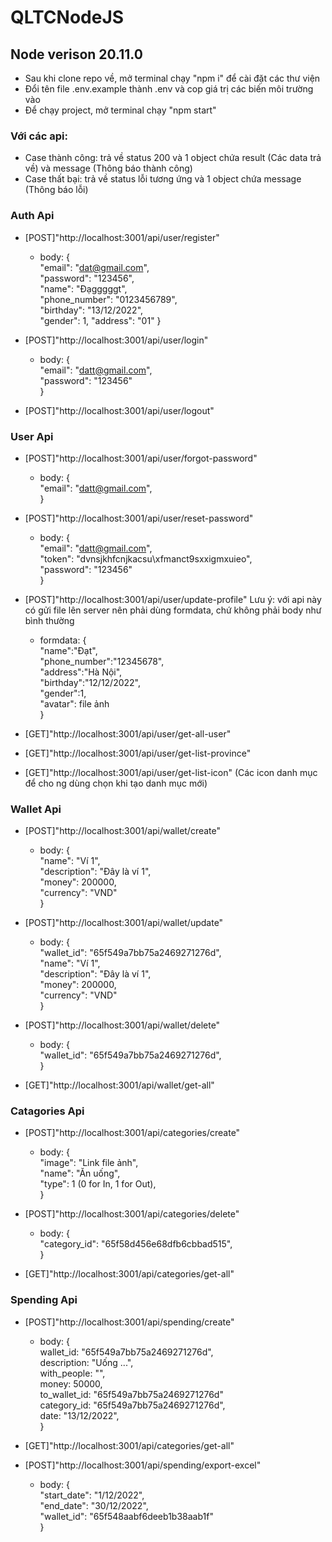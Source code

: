# QLTCNodeJS

## Node verison 20.11.0

-   Sau khi clone repo về, mở terminal chạy "npm i" để cài đặt các thư viện
-   Đổi tên file .env.example thành .env và cop giá trị các biến môi trường vào
-   Để chạy project, mở terminal chạy "npm start"

### Với các api:

-   Case thành công: trả về status 200 và 1 object chứa result (Các data trả về) và message (Thông báo thành công)
-   Case thất bại: trả về status lỗi tương ứng và 1 object chứa message (Thông báo lỗi)

### Auth Api

-   [POST]"http://localhost:3001/api/user/register"

    -   body: {  
        "email": "dat@gmail.com",  
        "password": "123456",  
        "name": "Đạgggggt",  
        "phone_number": "0123456789",  
        "birthday": "13/12/2022",  
        "gender": 1,
        "address": "01"
        }

-   [POST]"http://localhost:3001/api/user/login"

    -   body: {  
        "email": "datt@gmail.com",  
        "password": "123456"  
        }

-   [POST]"http://localhost:3001/api/user/logout"

### User Api

-   [POST]"http://localhost:3001/api/user/forgot-password"

    -   body: {  
        "email": "datt@gmail.com",  
        }

-   [POST]"http://localhost:3001/api/user/reset-password"

    -   body: {  
        "email": "datt@gmail.com",  
        "token": "dvnsjkhfcnjkacsu\xfmanct9sxxigmxuieo",  
        "password": "123456"  
        }

-   [POST]"http://localhost:3001/api/user/update-profile"
    Lưu ý: với api này có gửi file lên server nên phải dùng formdata, chứ không phải body như bình thường

    -   formdata: {  
        "name":"Đạt",  
        "phone_number":"12345678",  
        "address":"Hà Nội",  
        "birthday":"12/12/2022",  
        "gender":1,  
        "avatar": file ảnh  
        }

-   [GET]"http://localhost:3001/api/user/get-all-user"
-   [GET]"http://localhost:3001/api/user/get-list-province"
-   [GET]"http://localhost:3001/api/user/get-list-icon" (Các icon danh mục để cho ng dùng chọn khi tạo danh mục mới)

### Wallet Api

-   [POST]"http://localhost:3001/api/wallet/create"

    -   body: {  
        "name": "Ví 1",  
        "description": "Đây là ví 1",  
        "money": 200000,  
        "currency": "VND"  
        }

-   [POST]"http://localhost:3001/api/wallet/update"

    -   body: {  
        "wallet_id": "65f549a7bb75a2469271276d",  
        "name": "Ví 1",  
        "description": "Đây là ví 1",  
        "money": 200000,  
        "currency": "VND"  
        }

-   [POST]"http://localhost:3001/api/wallet/delete"

    -   body: {  
        "wallet_id": "65f549a7bb75a2469271276d",  
        }

-   [GET]"http://localhost:3001/api/wallet/get-all"

### Catagories Api

-   [POST]"http://localhost:3001/api/categories/create"

    -   body: {  
        "image": "Link file ảnh",  
        "name": "Ăn uống",  
        "type": 1 (0 for In, 1 for Out),  
        }

-   [POST]"http://localhost:3001/api/categories/delete"

    -   body: {  
        "category_id": "65f58d456e68dfb6cbbad515",  
        }

-   [GET]"http://localhost:3001/api/categories/get-all"

### Spending Api

-   [POST]"http://localhost:3001/api/spending/create"

    -   body: {  
         wallet_id: "65f549a7bb75a2469271276d",  
         description: "Uống ...",  
         with_people: "",  
         money: 50000,  
         to_wallet_id: "65f549a7bb75a2469271276d"  
         category_id: "65f549a7bb75a2469271276d",  
         date: "13/12/2022",  
        }

-   [GET]"http://localhost:3001/api/categories/get-all"
-   [POST]"http://localhost:3001/api/spending/export-excel"

    -   body: {  
         "start_date": "1/12/2022",  
         "end_date": "30/12/2022",  
         "wallet_id": "65f548aabf6deeb1b38aab1f"  
        }
